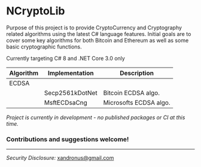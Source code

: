 # NCryptoLib
Purpose of this project is to provide CryptoCurrency and Cryptography related algorithms using the latest C# language features. Initial goals are to cover some key algorithms for both Bitcoin and Ethereum as well as some basic cryptographic functions.

Currently targeting C# 8 and .NET Core 3.0 only

| Algorithm | Implementation | Description |
| --- | --- | --- |
| ECDSA |                 |              |
|       | Secp2561kDotNet | Bitcoin ECDSA algo. |
|       | MsftECDsaCng | Microsofts ECDSA algo. |

_Project is currently in development - no published packages or CI at this time._

### **Contributions and suggestions welcome!** ###

---

*Security Disclosure:* xandronus@gmail.com